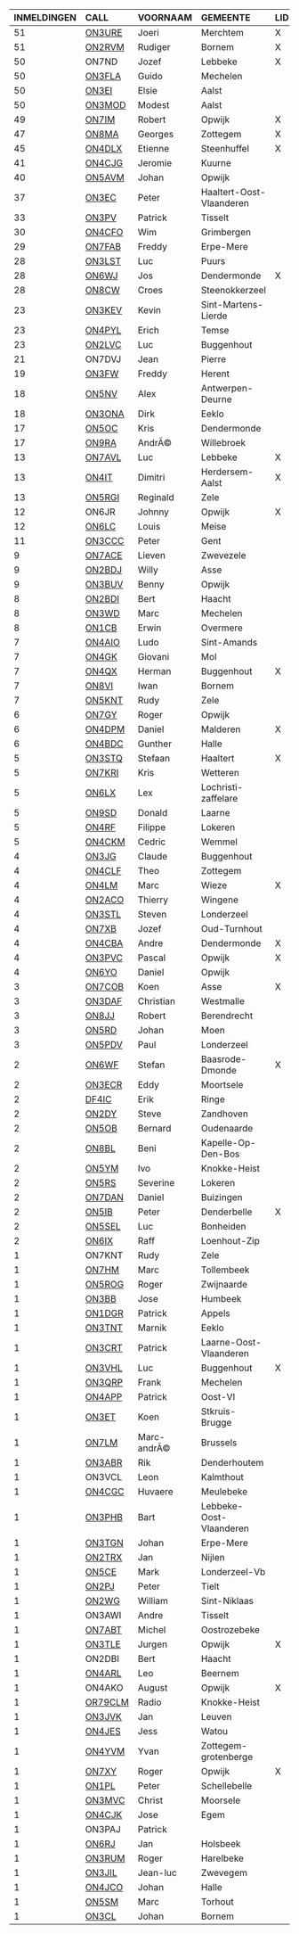 |INMELDINGEN|CALL|VOORNAAM|GEMEENTE|LID|
|:---|:---|:---|:---|:---|
| 51 | <a href="https://www.qrz.com/db/on3ure">ON3URE</a> | Joeri | Merchtem | X |
| 51 | <a href="https://www.qrz.com/db/on2rvm">ON2RVM</a> | Rudiger | Bornem | X |
| 50 |ON7ND|Jozef|Lebbeke|X|
| 50 | <a href="https://www.qrz.com/db/on3fla">ON3FLA</a> | Guido | Mechelen |  |
| 50 | <a href="https://www.qrz.com/db/on3ei">ON3EI</a> | Elsie | Aalst |  |
| 50 | <a href="https://www.qrz.com/db/on3mod">ON3MOD</a> | Modest | Aalst |  |
| 49 | <a href="https://www.qrz.com/db/on7im">ON7IM</a> | Robert | Opwijk | X |
| 47 | <a href="https://www.qrz.com/db/on8ma">ON8MA</a> | Georges | Zottegem | X |
| 45 | <a href="https://www.qrz.com/db/on4dlx">ON4DLX</a> | Etienne | Steenhuffel | X |
| 41 | <a href="https://www.qrz.com/db/on4cjg">ON4CJG</a> | Jeromie | Kuurne |  |
| 40 | <a href="https://www.qrz.com/db/on5avm">ON5AVM</a> | Johan | Opwijk |  |
| 37 | <a href="https://www.qrz.com/db/on3ec">ON3EC</a> | Peter | Haaltert-Oost-Vlaanderen |  |
| 33 | <a href="https://www.qrz.com/db/on3pv">ON3PV</a> | Patrick | Tisselt |  |
| 30 | <a href="https://www.qrz.com/db/on4cfo">ON4CFO</a> | Wim | Grimbergen |  |
| 29 | <a href="https://www.qrz.com/db/on7fab">ON7FAB</a> | Freddy | Erpe-Mere |  |
| 28 | <a href="https://www.qrz.com/db/on3lst">ON3LST</a> | Luc | Puurs |  |
| 28 | <a href="https://www.qrz.com/db/on6wj">ON6WJ</a> | Jos | Dendermonde | X |
| 28 | <a href="https://www.qrz.com/db/on8cw">ON8CW</a> | Croes | Steenokkerzeel |  |
| 23 | <a href="https://www.qrz.com/db/on3kev">ON3KEV</a> | Kevin | Sint-Martens-Lierde |  |
| 23 | <a href="https://www.qrz.com/db/on4pyl">ON4PYL</a> | Erich | Temse |  |
| 23 | <a href="https://www.qrz.com/db/on2lvc">ON2LVC</a> | Luc | Buggenhout |  |
| 21 |ON7DVJ|Jean|Pierre||
| 19 | <a href="https://www.qrz.com/db/on3fw">ON3FW</a> | Freddy | Herent |  |
| 18 | <a href="https://www.qrz.com/db/on5nv">ON5NV</a> | Alex | Antwerpen-Deurne |  |
| 18 | <a href="https://www.qrz.com/db/on3ona">ON3ONA</a> | Dirk | Eeklo |  |
| 17 | <a href="https://www.qrz.com/db/on5oc">ON5OC</a> | Kris | Dendermonde |  |
| 17 | <a href="https://www.qrz.com/db/on9ra">ON9RA</a> | Andr&Atilde;&copy; | Willebroek |  |
| 13 | <a href="https://www.qrz.com/db/on7avl">ON7AVL</a> | Luc | Lebbeke | X |
| 13 | <a href="https://www.qrz.com/db/on4it">ON4IT</a> | Dimitri | Herdersem-Aalst | X |
| 13 | <a href="https://www.qrz.com/db/on5rgi">ON5RGI</a> | Reginald | Zele |  |
| 12 |ON6JR|Johnny|Opwijk|X|
| 12 | <a href="https://www.qrz.com/db/on6lc">ON6LC</a> | Louis | Meise |  |
| 11 | <a href="https://www.qrz.com/db/on3ccc">ON3CCC</a> | Peter | Gent |  |
| 9 | <a href="https://www.qrz.com/db/on7ace">ON7ACE</a> | Lieven | Zwevezele |  |
| 9 | <a href="https://www.qrz.com/db/on2bdj">ON2BDJ</a> | Willy | Asse |  |
| 9 | <a href="https://www.qrz.com/db/on3buv">ON3BUV</a> | Benny | Opwijk |  |
| 8 | <a href="https://www.qrz.com/db/on2bdi">ON2BDI</a> | Bert | Haacht |  |
| 8 | <a href="https://www.qrz.com/db/on3wd">ON3WD</a> | Marc | Mechelen |  |
| 8 | <a href="https://www.qrz.com/db/on1cb">ON1CB</a> | Erwin | Overmere |  |
| 7 | <a href="https://www.qrz.com/db/on4aio">ON4AIO</a> | Ludo | Sint-Amands |  |
| 7 | <a href="https://www.qrz.com/db/on4gk">ON4GK</a> | Giovani | Mol |  |
| 7 | <a href="https://www.qrz.com/db/on4qx">ON4QX</a> | Herman | Buggenhout | X |
| 7 | <a href="https://www.qrz.com/db/on8vi">ON8VI</a> | Iwan | Bornem |  |
| 7 | <a href="https://www.qrz.com/db/on5knt">ON5KNT</a> | Rudy | Zele |  |
| 6 | <a href="https://www.qrz.com/db/on7gy">ON7GY</a> | Roger | Opwijk |  |
| 6 | <a href="https://www.qrz.com/db/on4dpm">ON4DPM</a> | Daniel | Malderen | X |
| 6 | <a href="https://www.qrz.com/db/on4bdc">ON4BDC</a> | Gunther | Halle |  |
| 5 | <a href="https://www.qrz.com/db/on3stq">ON3STQ</a> | Stefaan | Haaltert | X |
| 5 | <a href="https://www.qrz.com/db/on7kri">ON7KRI</a> | Kris | Wetteren |  |
| 5 | <a href="https://www.qrz.com/db/on6lx">ON6LX</a> | Lex | Lochristi-zaffelare |  |
| 5 | <a href="https://www.qrz.com/db/on9sd">ON9SD</a> | Donald | Laarne |  |
| 5 | <a href="https://www.qrz.com/db/on4rf">ON4RF</a> | Filippe | Lokeren |  |
| 5 | <a href="https://www.qrz.com/db/on4ckm">ON4CKM</a> | Cedric | Wemmel |  |
| 4 | <a href="https://www.qrz.com/db/on3jg">ON3JG</a> | Claude | Buggenhout |  |
| 4 | <a href="https://www.qrz.com/db/on4clf">ON4CLF</a> | Theo | Zottegem |  |
| 4 | <a href="https://www.qrz.com/db/on4lm">ON4LM</a> | Marc | Wieze | X |
| 4 | <a href="https://www.qrz.com/db/on2aco">ON2ACO</a> | Thierry | Wingene |  |
| 4 | <a href="https://www.qrz.com/db/on3stl">ON3STL</a> | Steven | Londerzeel |  |
| 4 | <a href="https://www.qrz.com/db/on7xb">ON7XB</a> | Jozef | Oud-Turnhout |  |
| 4 | <a href="https://www.qrz.com/db/on4cba">ON4CBA</a> | Andre | Dendermonde | X |
| 4 | <a href="https://www.qrz.com/db/on3pvc">ON3PVC</a> | Pascal | Opwijk | X |
| 4 | <a href="https://www.qrz.com/db/on6yo">ON6YO</a> | Daniel | Opwijk |  |
| 3 | <a href="https://www.qrz.com/db/on7cob">ON7COB</a> | Koen | Asse | X |
| 3 | <a href="https://www.qrz.com/db/on3daf">ON3DAF</a> | Christian | Westmalle |  |
| 3 | <a href="https://www.qrz.com/db/on8jj">ON8JJ</a> | Robert | Berendrecht |  |
| 3 | <a href="https://www.qrz.com/db/on5rd">ON5RD</a> | Johan | Moen |  |
| 3 | <a href="https://www.qrz.com/db/on5pdv">ON5PDV</a> | Paul | Londerzeel |  |
| 2 | <a href="https://www.qrz.com/db/on6wf">ON6WF</a> | Stefan | Baasrode-Dmonde | X |
| 2 | <a href="https://www.qrz.com/db/on3ecr">ON3ECR</a> | Eddy | Moortsele |  |
| 2 | <a href="https://www.qrz.com/db/df4ic">DF4IC</a> | Erik | Ringe |  |
| 2 | <a href="https://www.qrz.com/db/on2dy">ON2DY</a> | Steve | Zandhoven |  |
| 2 | <a href="https://www.qrz.com/db/on5ob">ON5OB</a> | Bernard | Oudenaarde |  |
| 2 | <a href="https://www.qrz.com/db/on8bl">ON8BL</a> | Beni | Kapelle-Op-Den-Bos |  |
| 2 | <a href="https://www.qrz.com/db/on5ym">ON5YM</a> | Ivo | Knokke-Heist |  |
| 2 | <a href="https://www.qrz.com/db/on5rs">ON5RS</a> | Severine | Lokeren |  |
| 2 | <a href="https://www.qrz.com/db/on7dan">ON7DAN</a> | Daniel | Buizingen |  |
| 2 | <a href="https://www.qrz.com/db/on5ib">ON5IB</a> | Peter | Denderbelle | X |
| 2 | <a href="https://www.qrz.com/db/on5sel">ON5SEL</a> | Luc | Bonheiden |  |
| 2 | <a href="https://www.qrz.com/db/on6ix">ON6IX</a> | Raff | Loenhout-Zip |  |
| 1 |ON7KNT|Rudy|Zele||
| 1 | <a href="https://www.qrz.com/db/on7hm">ON7HM</a> | Marc | Tollembeek |  |
| 1 | <a href="https://www.qrz.com/db/on5rog">ON5ROG</a> | Roger | Zwijnaarde |  |
| 1 | <a href="https://www.qrz.com/db/on3bb">ON3BB</a> | Jose | Humbeek |  |
| 1 | <a href="https://www.qrz.com/db/on1dgr">ON1DGR</a> | Patrick | Appels |  |
| 1 | <a href="https://www.qrz.com/db/on3tnt">ON3TNT</a> | Marnik | Eeklo |  |
| 1 | <a href="https://www.qrz.com/db/on3crt">ON3CRT</a> | Patrick | Laarne-Oost-Vlaanderen |  |
| 1 | <a href="https://www.qrz.com/db/on3vhl">ON3VHL</a> | Luc | Buggenhout | X |
| 1 | <a href="https://www.qrz.com/db/on3qrp">ON3QRP</a> | Frank | Mechelen |  |
| 1 | <a href="https://www.qrz.com/db/on4app">ON4APP</a> | Patrick | Oost-Vl |  |
| 1 | <a href="https://www.qrz.com/db/on3et">ON3ET</a> | Koen | Stkruis-Brugge |  |
| 1 | <a href="https://www.qrz.com/db/on7lm">ON7LM</a> | Marc-andr&Atilde;&copy; | Brussels |  |
| 1 | <a href="https://www.qrz.com/db/on3abr">ON3ABR</a> | Rik | Denderhoutem |  |
| 1 |ON3VCL|Leon|Kalmthout||
| 1 | <a href="https://www.qrz.com/db/on4cgc">ON4CGC</a> | Huvaere | Meulebeke |  |
| 1 | <a href="https://www.qrz.com/db/on3phb">ON3PHB</a> | Bart | Lebbeke-Oost-Vlaanderen |  |
| 1 | <a href="https://www.qrz.com/db/on3tgn">ON3TGN</a> | Johan | Erpe-Mere |  |
| 1 | <a href="https://www.qrz.com/db/on2trx">ON2TRX</a> | Jan | Nijlen |  |
| 1 | <a href="https://www.qrz.com/db/on5ce">ON5CE</a> | Mark | Londerzeel-Vb |  |
| 1 | <a href="https://www.qrz.com/db/on2pj">ON2PJ</a> | Peter | Tielt |  |
| 1 | <a href="https://www.qrz.com/db/on2wg">ON2WG</a> | William | Sint-Niklaas |  |
| 1 |ON3AWI|Andre|Tisselt||
| 1 | <a href="https://www.qrz.com/db/on7abt">ON7ABT</a> | Michel | Oostrozebeke |  |
| 1 | <a href="https://www.qrz.com/db/on3tle">ON3TLE</a> | Jurgen | Opwijk | X |
| 1 |ON2DBI|Bert|Haacht||
| 1 | <a href="https://www.qrz.com/db/on4arl">ON4ARL</a> | Leo | Beernem |  |
| 1 |ON4AKO|August|Opwijk|X|
| 1 | <a href="https://www.qrz.com/db/or79clm">OR79CLM</a> | Radio | Knokke-Heist |  |
| 1 | <a href="https://www.qrz.com/db/on3jvk">ON3JVK</a> | Jan | Leuven |  |
| 1 | <a href="https://www.qrz.com/db/on4jes">ON4JES</a> | Jess | Watou |  |
| 1 | <a href="https://www.qrz.com/db/on4yvm">ON4YVM</a> | Yvan | Zottegem-grotenberge |  |
| 1 | <a href="https://www.qrz.com/db/on7xy">ON7XY</a> | Roger | Opwijk | X |
| 1 | <a href="https://www.qrz.com/db/on1pl">ON1PL</a> | Peter | Schellebelle |  |
| 1 | <a href="https://www.qrz.com/db/on3mvc">ON3MVC</a> | Christ | Moorsele |  |
| 1 | <a href="https://www.qrz.com/db/on4cjk">ON4CJK</a> | Jose | Egem |  |
| 1 |ON3PAJ|Patrick|||
| 1 | <a href="https://www.qrz.com/db/on6rj">ON6RJ</a> | Jan | Holsbeek |  |
| 1 | <a href="https://www.qrz.com/db/on3rum">ON3RUM</a> | Roger | Harelbeke |  |
| 1 | <a href="https://www.qrz.com/db/on3jil">ON3JIL</a> | Jean-luc | Zwevegem |  |
| 1 | <a href="https://www.qrz.com/db/on4jco">ON4JCO</a> | Johan | Halle |  |
| 1 | <a href="https://www.qrz.com/db/on5sm">ON5SM</a> | Marc | Torhout |  |
| 1 | <a href="https://www.qrz.com/db/on3cl">ON3CL</a> | Johan | Bornem |  |
